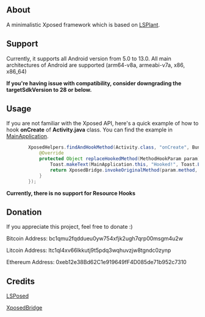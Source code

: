 ## About
A minimalistic Xposed framework which is based on [LSPlant](https://github.com/LSPosed/LSPlant).

## Support
Currently, it supports all Android version from 5.0 to 13.0. All main architectures of Android are supported (arm64-v8a, armeabi-v7a, x86, x86_64)

**If you're having issue with compatibility, consider downgrading the targetSdkVersion to 28 or below.**

## Usage
If you are not familiar with the Xposed API, here's a quick example of how to hook **onCreate** of **Activity.java** class. You can find the example in [MainApplication](app/src/main/java/com/arc/xposed/MainApplication.java).
```java
        XposedHelpers.findAndHookMethod(Activity.class, "onCreate", Bundle.class, new XC_MethodReplacement() {
            @Override
            protected Object replaceHookedMethod(MethodHookParam param) throws Throwable {
                Toast.makeText(MainApplication.this, "Hooked!", Toast.LENGTH_LONG).show();
                return XposedBridge.invokeOriginalMethod(param.method, param.thisObject, param.args);
            }
        });
```
**Currently, there is no support for Resource Hooks**

## Donation
If you appreciate this project, feel free to donate :)

Bitcoin Address: bc1qmu2fqddueu0yw754xfjk2ugh7qrp00msgm4u2w

Litcoin Address: ltc1ql4xv66lkkutj9t5pdq3wqhuvzjw8tgndc0zynp

Ethereum Address: 0xeb12e38Bd62C1e919649fF4D085de71b952c7310

## Credits
[LSPosed](https://github.com/LSPosed/LSPosed)

[XposedBridge](https://github.com/rovo89/XposedBridge)
